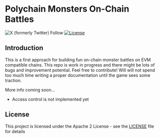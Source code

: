 # Polychain Monsters On-Chain Battles

![X (formerly Twitter) Follow](https://img.shields.io/twitter/follow/polychainmon) [![License](https://img.shields.io/badge/license-Apache%202-blue)](LICENSE)

## Introduction

This is a first approach for building fun on-chain monster battles on EVM compatible chains. This repo is work in progress and there might be lots of bugs and improvement potential. Feel free to contribute! Will will not spend too much time writing a proper documentation until the game sees some traction.

More info coming soon...

- Access control is not implemented yet

## License

This project is licensed under the Apache 2 License - see the [LICENSE](LICENSE) file for details
